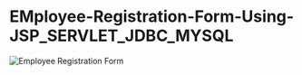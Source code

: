 # EMployee-Registration-Form-Using-JSP_SERVLET_JDBC_MYSQL

![Employee Registration Form](https://user-images.githubusercontent.com/45147588/113574383-9d391c00-9639-11eb-98fe-3f01313916c1.PNG)



